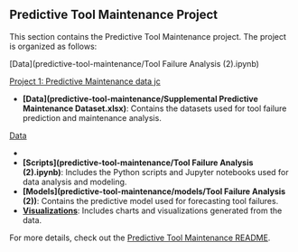 ## Predictive Tool Maintenance Project

This section contains the Predictive Tool Maintenance project. The project is organized as follows:

[Data](predictive-tool-maintenance/Tool Failure Analysis (2).ipynb)

[Project 1: Predictive Maintenance data jc](predictive-tool-maintenance/Supplemental%20Predictive%20Maintenance%20Dataset.xlsx)

- **[Data](predictive-tool-maintenance/Supplemental Predictive Maintenance Dataset.xlsx)**: Contains the datasets used for tool failure prediction and maintenance analysis.

[Data](predictive-tool-maintenance/Supplemental%20Predictive%20Maintenance%20Dataset.xlsx)

- 
- **[Scripts](predictive-tool-maintenance/Tool Failure Analysis (2).ipynb)**: Includes the Python scripts and Jupyter notebooks used for data analysis and modeling.
- **[Models](predictive-tool-maintenance/models/Tool Failure Analysis (2))**: Contains the predictive model used for forecasting tool failures.
- **[Visualizations](predictive-tool-maintenance/visualizations/)**: Includes charts and visualizations generated from the data.

For more details, check out the [Predictive Tool Maintenance README](predictive-tool-maintenance/README.md).

